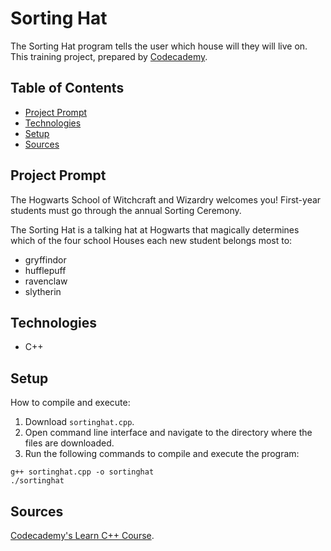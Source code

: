 # Sorting Hat
The Sorting Hat program tells the user which house will they will live on. This training project, prepared by [Codecademy](https://www.codecademy.com/learn/learn-c-plus-plus).

## Table of Contents

- [Project Prompt](#project-prompt)
- [Technologies](#technologies)
- [Setup](#setup)
- [Sources](#sources)

## Project Prompt
The Hogwarts School of Witchcraft and Wizardry welcomes you! First-year students must go through the annual Sorting Ceremony.

The Sorting Hat is a talking hat at Hogwarts that magically determines which of the four school Houses each new student belongs most to:

- gryffindor
- hufflepuff
- ravenclaw
- slytherin

## Technologies

- C++

## Setup

How to compile and execute:

1. Download `sortinghat.cpp`.
2. Open command line interface and navigate to the directory where the files are downloaded.
3. Run the following commands to compile and execute the program:

```git
g++ sortinghat.cpp -o sortinghat
./sortinghat
```

## Sources
[Codecademy's Learn C++ Course](https://www.codecademy.com/learn/learn-c-plus-plus
).
